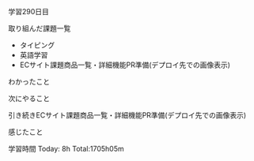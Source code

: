 学習290日目

取り組んだ課題一覧

- タイピング
- 英語学習
- ECサイト課題商品一覧・詳細機能PR準備(デプロイ先での画像表示)

わかったこと

次にやること

引き続きECサイト課題商品一覧・詳細機能PR準備(デプロイ先での画像表示)

感じたこと

学習時間 Today: 8h Total:1705h05m